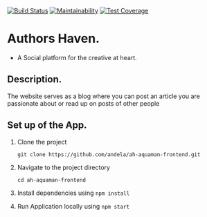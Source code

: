 [![Build Status](https://travis-ci.com/andela/ah-aquaman-frontend.svg?branch=develop)](https://travis-ci.com/andela/ah-aquaman-frontend) [![Maintainability](https://api.codeclimate.com/v1/badges/727c9e81bf53c1fe6e78/maintainability)](https://codeclimate.com/github/andela/ah-aquaman-frontend/maintainability) [![Test Coverage](https://api.codeclimate.com/v1/badges/727c9e81bf53c1fe6e78/test_coverage)](https://codeclimate.com/github/andela/ah-aquaman-frontend/test_coverage)

# Authors Haven.

- A Social platform for the creative at heart.

## Description.

The website serves as a blog where you can post an article you are passionate about or read up on posts of other people

## Set up of the App.

1. Clone the project

   `git clone https://github.com/andela/ah-aquaman-frontend.git`

2. Navigate to the project directory

   `cd ah-aquaman-frontend`

3. Install dependencies using `npm install`

4. Run Application locally using `npm start`
